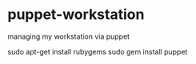 puppet-workstation
==================

managing my workstation via puppet

 sudo apt-get install rubygems
 sudo gem install puppet
